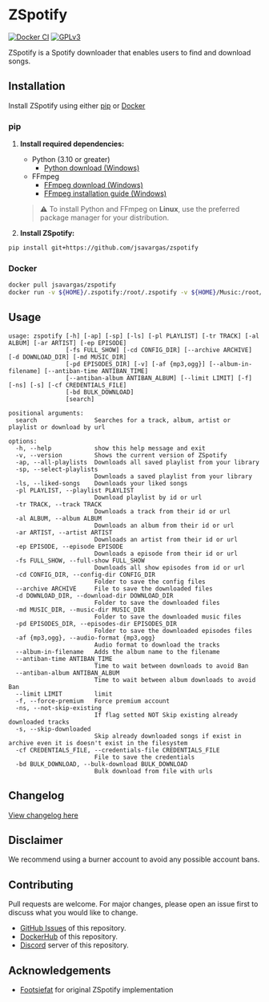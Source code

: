 # ZSpotify

[![Docker CI](https://github.com/jsavargas/zspotify/actions/workflows/docker-ci.yml/badge.svg)](https://github.com/jsavargas/zspotify/actions/workflows/docker-ci.yml)
[![GPLv3](https://img.shields.io/github/license/jsavargas/zspotify)](https://opensource.org/license/gpl-3-0)

ZSpotify is a Spotify downloader that enables users to find and download songs.


## Installation

Install ZSpotify using either [pip](#pip) or [Docker](#docker)

### pip

1. **Install required dependencies:**
    - Python (3.10 or greater)
        - [Python download (Windows)](https://www.python.org/downloads/)
    - FFmpeg
        - [FFmpeg download (Windows)](https://ffmpeg.org/download.html)
        - [FFmpeg installation guide (Windows)](https://www.wikihow.com/Install-FFmpeg-on-Windows)
   > :warning: To install Python and FFmpeg on **Linux**, use the preferred package manager for your distribution.

2. **Install ZSpotify:**

```bash
pip install git+https://github.com/jsavargas/zspotify
```

### Docker

```bash
docker pull jsavargas/zspotify
docker run -v ${HOME}/.zspotify:/root/.zspotify -v ${HOME}/Music:/root/Music -it jsavargas/zspotify
```


## Usage

```
usage: zspotify [-h] [-ap] [-sp] [-ls] [-pl PLAYLIST] [-tr TRACK] [-al ALBUM] [-ar ARTIST] [-ep EPISODE]
                [-fs FULL_SHOW] [-cd CONFIG_DIR] [--archive ARCHIVE] [-d DOWNLOAD_DIR] [-md MUSIC_DIR]
                [-pd EPISODES_DIR] [-v] [-af {mp3,ogg}] [--album-in-filename] [--antiban-time ANTIBAN_TIME]
                [--antiban-album ANTIBAN_ALBUM] [--limit LIMIT] [-f] [-ns] [-s] [-cf CREDENTIALS_FILE]
                [-bd BULK_DOWNLOAD]
                [search]

positional arguments:
  search                Searches for a track, album, artist or playlist or download by url

options:
  -h, --help            show this help message and exit
  -v, --version         Shows the current version of ZSpotify
  -ap, --all-playlists  Downloads all saved playlist from your library
  -sp, --select-playlists
                        Downloads a saved playlist from your library
  -ls, --liked-songs    Downloads your liked songs
  -pl PLAYLIST, --playlist PLAYLIST
                        Download playlist by id or url
  -tr TRACK, --track TRACK
                        Downloads a track from their id or url
  -al ALBUM, --album ALBUM
                        Downloads an album from their id or url
  -ar ARTIST, --artist ARTIST
                        Downloads an artist from their id or url
  -ep EPISODE, --episode EPISODE
                        Downloads a episode from their id or url
  -fs FULL_SHOW, --full-show FULL_SHOW
                        Downloads all show episodes from id or url
  -cd CONFIG_DIR, --config-dir CONFIG_DIR
                        Folder to save the config files
  --archive ARCHIVE     File to save the downloaded files
  -d DOWNLOAD_DIR, --download-dir DOWNLOAD_DIR
                        Folder to save the downloaded files
  -md MUSIC_DIR, --music-dir MUSIC_DIR
                        Folder to save the downloaded music files
  -pd EPISODES_DIR, --episodes-dir EPISODES_DIR
                        Folder to save the downloaded episodes files
  -af {mp3,ogg}, --audio-format {mp3,ogg}
                        Audio format to download the tracks
  --album-in-filename   Adds the album name to the filename
  --antiban-time ANTIBAN_TIME
                        Time to wait between downloads to avoid Ban
  --antiban-album ANTIBAN_ALBUM
                        Time to wait between album downloads to avoid Ban
  --limit LIMIT         limit
  -f, --force-premium   Force premium account
  -ns, --not-skip-existing
                        If flag setted NOT Skip existing already downloaded tracks
  -s, --skip-downloaded
                        Skip already downloaded songs if exist in archive even it is doesn't exist in the filesystem
  -cf CREDENTIALS_FILE, --credentials-file CREDENTIALS_FILE
                        File to save the credentials
  -bd BULK_DOWNLOAD, --bulk-download BULK_DOWNLOAD
                        Bulk download from file with urls
```

## Changelog

[View changelog here](https://github.com/jsavargas/zspotify/blob/master/CHANGELOG.md)

## Disclaimer

We recommend using a burner account to avoid any possible account bans.

## Contributing

Pull requests are welcome. For major changes, please open an issue first
to discuss what you would like to change.

- [GitHub Issues](https://github.com/jsavargas/zspotify/issues) of this repository.
- [DockerHub](https://hub.docker.com/r/jsavargas/zspotify) of this repository.
- [Discord](https://discord.gg/grCt4AufmC) server of this repository.

## Acknowledgements

- [Footsiefat](https://github.com/Footsiefat) for original ZSpotify implementation
